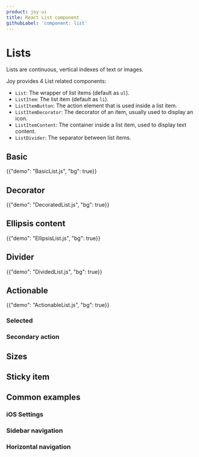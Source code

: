 ```yaml
---
product: joy-ui
title: React List component
githubLabel: 'component: list'
---
```


# Lists

<p class="description">Lists are continuous, vertical indexes of text or images.</p>

Joy provides 4 List related components:

- `List`: The wrapper of list items (default as `ul`).
- `ListItem`: The list item (default as `li`).
- `ListItemButton`: The action element that is used inside a list item.
- `ListItemDecorator`: The decorator of an item, usually used to display an icon.
- `ListItemContent`: The container inside a list item, used to display text content.
- `ListDivider`: The separator between list items.

## Basic

<!-- List + ListItem -->

{{"demo": "BasicList.js", "bg": true}}

## Decorator

<!-- List + ListItem + ListItemDecorator + ListItemContent -->
<!-- show text ellipsis -->

{{"demo": "DecoratedList.js", "bg": true}}

## Ellipsis content

{{"demo": "EllipsisList.js", "bg": true}}

## Divider

{{"demo": "DividedList.js", "bg": true}}

<!-- ListDivider -->
<!-- inset playground -->

## Actionable

{{"demo": "ActionableList.js", "bg": true}}

### Selected

### Secondary action

## Sizes

## Sticky item

## Common examples

### iOS Settings

### Sidebar navigation

### Horizontal navigation
